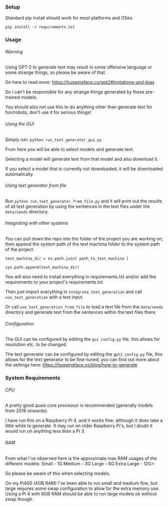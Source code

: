 ### Setup

Standard pip install should work for most platforms and OSes.

`pip install -r requirements.txt`

### Usage

###### Warning

Using GPT-2 to generate text may result in some offensive language or some strange things, so please be aware of that.

Go here to read more:
https://huggingface.co/gpt2#limitations-and-bias

So I can't be responsible for any strange things generated by these pre-trained models.

You should also not use this to do anything other than generate text for fun/robots, don't use it for serious things!

###### Using the GUI

Simply run:
`python run_text_generator_gui.py`

From here you will be able to select models and generate text.

Selecting a model will generate text from that model and also download it.

If you select a model that is currently not downloaded, it will be downloaded automatically.

###### Using text generator from file

Run `python run_text_generator_from_file.py` and it will print out the results of all text generation by using the 
sentences in the text files under the `data/seeds` directory.

###### Integrating with other systems

You can pull down the repo into the folder of the project you are working on, then append the system path of the
text machina folder to the system path of the project.

`text_machina_dir = os.path.join( path_to_text_machina )`

`sys.path.append(text_machina_dir)`

You will also need to install everything in requirements.txt and/or add the requirements to your project's requirements.txt

Then just import everything in
`integrate_text_generation` and call `use_text_generation` with a text input.

Or call `use_text_generation_from_file` to load a text file from the `data/seeds` directory and generate text from the
sentences within the text files there.

###### Configuration

The GUI can be configured by editing the `gui_config.py` file, this allows for resolution etc. to be changed.

The text generator can be configured by editing the `gpt2_config.py` file, this allows for the text generator to be
fine-tuned; you can find out more about the settings here: https://huggingface.co/blog/how-to-generate

### System Requirements

###### CPU
A pretty good quad-core processor is recommended (generally models from 2016 onwards).

I have run this on a Raspberry Pi 4, and it works fine; although it does take a little while to generate.
It may run on older Raspberry Pi's, but I doubt it would run on anything less than a Pi 3.

###### RAM
From what I've observed here is the approximate max RAM usages of the different models:
Small - 1G
Medium - 3G
Large - 6G
Extra Large - 12G>

So please be aware of this when selecting models.

On my Pi400 (4GB RAM) I've been able to run small and medium fine, but large requires some swap configuration to allow 
for the extra memory use. Using a Pi 4 with 8GB RAM should be able to run large models ok without swap though.